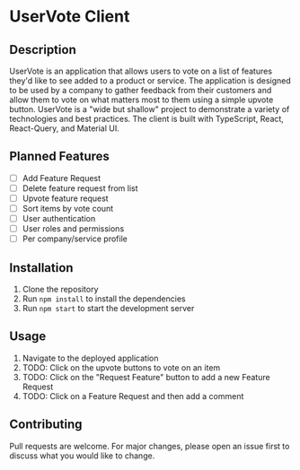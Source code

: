 # UserVote Client

## Description

UserVote is an application that allows users to vote on a list of features they'd like to see added to a product or service. The application is designed to be used by a company to gather feedback from their customers and allow them to vote on what matters most to them using a simple upvote button. UserVote is a "wide but shallow" project to demonstrate a variety of technologies and best practices. The client is built with TypeScript, React, React-Query, and Material UI.

## Planned Features

- [ ] Add Feature Request
- [ ] Delete feature request from list
- [ ] Upvote feature request
- [ ] Sort items by vote count
- [ ] User authentication
- [ ] User roles and permissions
- [ ] Per company/service profile

## Installation

1. Clone the repository
1. Run `npm install` to install the dependencies
1. Run `npm start` to start the development server

## Usage

1. Navigate to the deployed application
1. TODO: Click on the upvote buttons to vote on an item
1. TODO: Click on the "Request Feature" button to add a new Feature Request
1. TODO: Click on a Feature Request and then add a comment

## Contributing

Pull requests are welcome. For major changes, please open an issue first to discuss what you would like to change.
